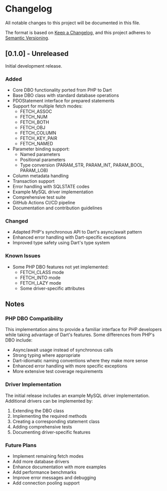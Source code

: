 # Changelog

All notable changes to this project will be documented in this file.

The format is based on [Keep a Changelog](https://keepachangelog.com/en/1.0.0/),
and this project adheres to [Semantic Versioning](https://semver.org/spec/v2.0.0.html).

## [0.1.0] - Unreleased

Initial development release.

### Added
- Core DBO functionality ported from PHP to Dart
- Base DBO class with standard database operations
- PDOStatement interface for prepared statements
- Support for multiple fetch modes:
  - FETCH_ASSOC
  - FETCH_NUM
  - FETCH_BOTH
  - FETCH_OBJ
  - FETCH_COLUMN
  - FETCH_KEY_PAIR
  - FETCH_NAMED
- Parameter binding support:
  - Named parameters
  - Positional parameters
  - Type conversion (PARAM_STR, PARAM_INT, PARAM_BOOL, PARAM_LOB)
- Column metadata handling
- Transaction support
- Error handling with SQLSTATE codes
- Example MySQL driver implementation
- Comprehensive test suite
- GitHub Actions CI/CD pipeline
- Documentation and contribution guidelines

### Changed
- Adapted PHP's synchronous API to Dart's async/await pattern
- Enhanced error handling with Dart-specific exceptions
- Improved type safety using Dart's type system

### Known Issues
- Some PHP DBO features not yet implemented:
  - FETCH_CLASS mode
  - FETCH_INTO mode
  - FETCH_LAZY mode
  - Some driver-specific attributes

## Notes

### PHP DBO Compatibility
This implementation aims to provide a familiar interface for PHP developers while taking advantage of Dart's features. Some differences from PHP's DBO include:

- Async/await usage instead of synchronous calls
- Strong typing where appropriate
- Dart-idiomatic naming conventions where they make more sense
- Enhanced error handling with more specific exceptions
- More extensive test coverage requirements

### Driver Implementation
The initial release includes an example MySQL driver implementation. Additional drivers can be implemented by:

1. Extending the DBO class
2. Implementing the required methods
3. Creating a corresponding statement class
4. Adding comprehensive tests
5. Documenting driver-specific features

### Future Plans
- Implement remaining fetch modes
- Add more database drivers
- Enhance documentation with more examples
- Add performance benchmarks
- Improve error messages and debugging
- Add connection pooling support
